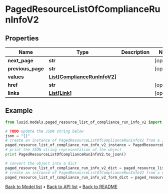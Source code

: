 # PagedResourceListOfComplianceRunInfoV2


## Properties
Name | Type | Description | Notes
------------ | ------------- | ------------- | -------------
**next_page** | **str** |  | [optional] 
**previous_page** | **str** |  | [optional] 
**values** | [**List[ComplianceRunInfoV2]**](ComplianceRunInfoV2.md) |  | 
**href** | **str** |  | [optional] 
**links** | [**List[Link]**](Link.md) |  | [optional] 

## Example

```python
from lusid.models.paged_resource_list_of_compliance_run_info_v2 import PagedResourceListOfComplianceRunInfoV2

# TODO update the JSON string below
json = "{}"
# create an instance of PagedResourceListOfComplianceRunInfoV2 from a JSON string
paged_resource_list_of_compliance_run_info_v2_instance = PagedResourceListOfComplianceRunInfoV2.from_json(json)
# print the JSON string representation of the object
print PagedResourceListOfComplianceRunInfoV2.to_json()

# convert the object into a dict
paged_resource_list_of_compliance_run_info_v2_dict = paged_resource_list_of_compliance_run_info_v2_instance.to_dict()
# create an instance of PagedResourceListOfComplianceRunInfoV2 from a dict
paged_resource_list_of_compliance_run_info_v2_form_dict = paged_resource_list_of_compliance_run_info_v2.from_dict(paged_resource_list_of_compliance_run_info_v2_dict)
```
[Back to Model list](../README.md#documentation-for-models) &#8226; [Back to API list](../README.md#documentation-for-api-endpoints) &#8226; [Back to README](../README.md)


